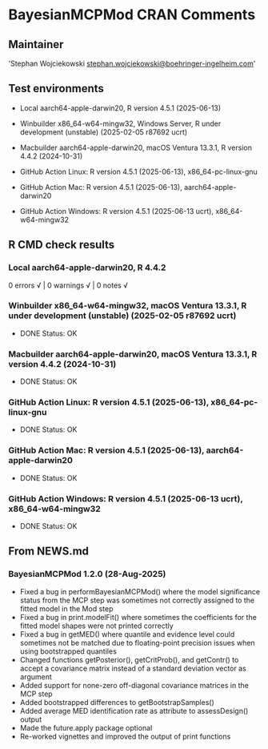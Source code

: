 # BayesianMCPMod CRAN Comments

## Maintainer

'Stephan Wojciekowski <stephan.wojciekowski@boehringer-ingelheim.com>'

## Test environments
- Local aarch64-apple-darwin20, R version 4.5.1 (2025-06-13)

- Winbuilder x86_64-w64-mingw32, Windows Server, R under development (unstable) (2025-02-05 r87692 ucrt)
- Macbuilder aarch64-apple-darwin20, macOS Ventura 13.3.1, R version 4.4.2 (2024-10-31)

- GitHub Action Linux: R version 4.5.1 (2025-06-13), x86_64-pc-linux-gnu
- GitHub Action Mac: R version 4.5.1 (2025-06-13), aarch64-apple-darwin20
- GitHub Action Windows: R version 4.5.1 (2025-06-13 ucrt), x86_64-w64-mingw32

## R CMD check results

### Local aarch64-apple-darwin20, R 4.4.2
0 errors √ | 0 warnings √ | 0 notes √

### Winbuilder x86_64-w64-mingw32, macOS Ventura 13.3.1, R under development (unstable) (2025-02-05 r87692 ucrt)

* DONE
Status: OK

### Macbuilder aarch64-apple-darwin20, macOS Ventura 13.3.1, R version 4.4.2 (2024-10-31)

* DONE
Status: OK

### GitHub Action Linux: R version 4.5.1 (2025-06-13), x86_64-pc-linux-gnu

* DONE
Status: OK

### GitHub Action Mac: R version 4.5.1 (2025-06-13), aarch64-apple-darwin20

* DONE
Status: OK

### GitHub Action Windows: R version 4.5.1 (2025-06-13 ucrt), x86_64-w64-mingw32

* DONE
Status: OK
   
## From NEWS.md

### BayesianMCPMod 1.2.0 (28-Aug-2025)

* Fixed a bug in performBayesianMCPMod() where the model significance status from the MCP step was sometimes not correctly assigned to the fitted model in the Mod step
* Fixed a bug in print.modelFit() where sometimes the coefficients for the fitted model shapes were not printed correctly
* Fixed a bug in getMED() where quantile and evidence level could sometimes not be matched due to floating-point precision issues when using bootstrapped quantiles
* Changed functions getPosterior(), getCritProb(), and getContr() to accept a covariance matrix instead of a standard deviation vector as argument
* Added support for none-zero off-diagonal covariance matrices in the MCP step
* Added bootstrapped differences to getBootstrapSamples()
* Added average MED identification rate as attribute to assessDesign() output
* Made the future.apply package optional
* Re-worked vignettes and improved the output of print functions